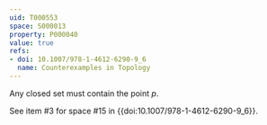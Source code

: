 ```yaml
---
uid: T000553
space: S000013
property: P000040
value: true
refs:
- doi: 10.1007/978-1-4612-6290-9_6
  name: Counterexamples in Topology
---
```


Any closed set must contain the point $p$.

See item #3 for space #15 in {{doi:10.1007/978-1-4612-6290-9_6}}.
